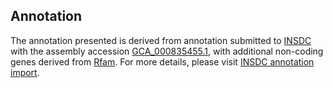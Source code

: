 

Annotation
----------

The annotation presented is derived from annotation submitted to
[INSDC](http://www.insdc.org) with the assembly accession
[GCA\_000835455.1](http://www.ebi.ac.uk/ena/data/view/GCA_000835455.1),
with additional non-coding genes derived from
[Rfam](http://rfam.xfam.org/). For more details, please visit [INSDC
annotation
import](http://ensemblgenomes.org/info/data/insdc_annotation).
